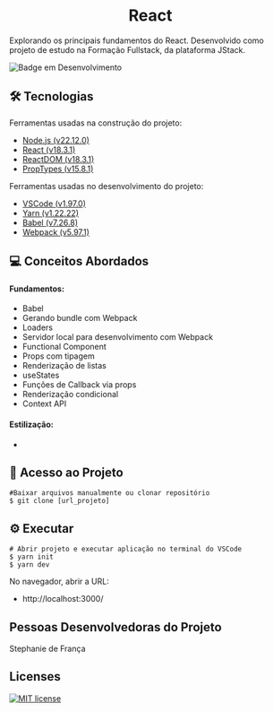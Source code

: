 <h1 align="center">React</h1>

Explorando os principais fundamentos do React. Desenvolvido como projeto de estudo na Formação Fullstack, da plataforma JStack.

![Badge em Desenvolvimento](http://img.shields.io/static/v1?label=STATUS&message=EM%20DESENVOLVIMENTO&color=yellow&style=for-the-badge)

## :hammer_and_wrench: Tecnologias
Ferramentas usadas na construção do projeto:
- [Node.js (v22.12.0)](<https://nodejs.org/en/>)
- [React (v18.3.1)]()
- [ReactDOM (v18.3.1)]()
- [PropTypes (v15.8.1)]()

Ferramentas usadas no desenvolvimento do projeto:
- [VSCode (v1.97.0)](https://code.visualstudio.com/)
- [Yarn (v1.22.22)](https://classic.yarnpkg.com/lang/en/)
- [Babel (v7.26.8)]()
- [Webpack (v5.97.1)]()

## :computer: Conceitos Abordados

#### Fundamentos:

- Babel
- Gerando bundle com Webpack
- Loaders
- Servidor local para desenvolvimento com Webpack
- Functional Component
- Props com tipagem
- Renderização de listas
- useStates
- Funções de Callback via props
- Renderização condicional
- Context API

#### Estilização:

- 

## :open_file_folder: Acesso ao Projeto
```
#Baixar arquivos manualmente ou clonar repositório
$ git clone [url_projeto]
```

## :gear: Executar
```
# Abrir projeto e executar aplicação no terminal do VSCode
$ yarn init
$ yarn dev
```
No navegador, abrir a URL:
- http://localhost:3000/

## Pessoas Desenvolvedoras do Projeto

Stephanie de França

## Licenses
[![MIT license](https://img.shields.io/badge/License-MIT-blue.svg)](https://lbesson.mit-license.org/)
